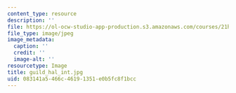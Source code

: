 ```yaml
---
content_type: resource
description: ''
file: https://ol-ocw-studio-app-production.s3.amazonaws.com/courses/21h-342-the-royal-family-fall-2003/083141a5466c46191351e0b5fc8f1bcc_guild_hal_int.jpg
file_type: image/jpeg
image_metadata:
  caption: ''
  credit: ''
  image-alt: ''
resourcetype: Image
title: guild_hal_int.jpg
uid: 083141a5-466c-4619-1351-e0b5fc8f1bcc
---
```

